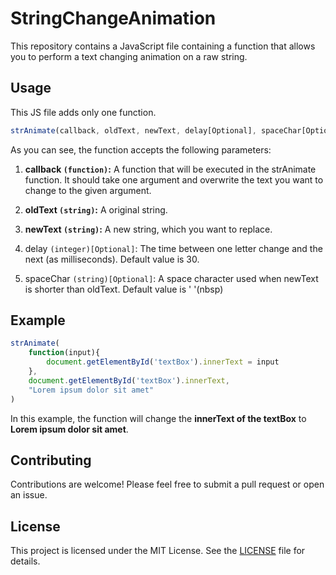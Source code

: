 # StringChangeAnimation
This repository contains a JavaScript file containing a function that allows you to perform a text changing animation on a raw string.


## Usage
This JS file adds only one function.
```javascript
strAnimate(callback, oldText, newText, delay[Optional], spaceChar[Optional])
```
As you can see, the function accepts the following parameters:
1. **callback `(function)`:** A function that will be executed in the strAnimate function. It should take one argument and overwrite the text you want to change to the given argument.

2. **oldText `(string)`:** A original string.

3. **newText `(string)`:** A new string, which you want to replace.

4. delay `(integer)[Optional]`: The time between one letter change and the next (as milliseconds). Default value is 30.

5. spaceChar `(string)[Optional]`: A space character used when newText is shorter than oldText. Default value is '&nbsp;'(nbsp)

## Example
```javascript
strAnimate(
    function(input){
        document.getElementById('textBox').innerText = input
    },
    document.getElementById('textBox').innerText,
    "Lorem ipsum dolor sit amet"
)
```
In this example, the function will change the **innerText of the textBox** to **Lorem ipsum dolor sit amet**.

## Contributing
Contributions are welcome! Please feel free to submit a pull request or open an issue.

## License
This project is licensed under the MIT License. See the [LICENSE](https://github.com/jym0404/StringChangeAnimation/blob/main/LICENSE.md) file for details.